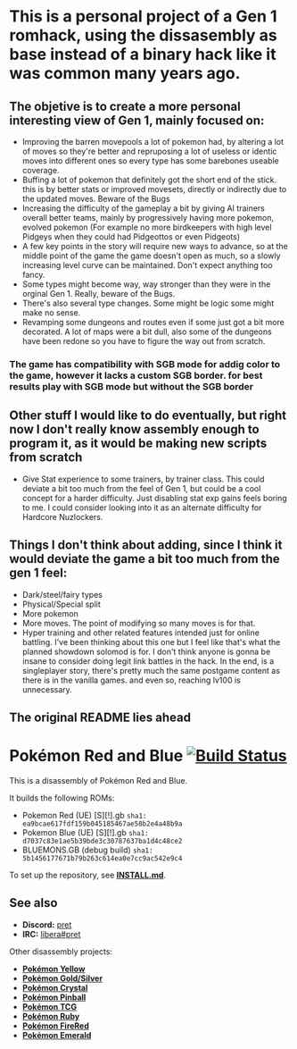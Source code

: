 # This is a personal project of a Gen 1 romhack, using the dissasembly as base instead of a binary hack like it was common many years ago.
## The objetive is to create a more personal interesting view of Gen 1, mainly focused on:
- Improving the barren movepools a lot of pokemon had, by altering a lot of moves so they're better and repruposing a lot of useless or identic moves into different ones so every type has some barebones useable coverage.
- Buffing a lot of pokemon that definitely got the short end of the stick. this is by better stats or improved movesets, directly or indirectly due to the updated moves. Beware of the Bugs
- Increasing the difficulty of the gameplay a bit by giving AI trainers overall better teams, mainly by progressively having more pokemon, evolved pokemon (For example no more birdkeepers with high level Pidgeys when they could had Pidgeottos or even Pidgeots)
- A few key points in the story will require new ways to advance, so at the middle point of the game the game doesn't open as much, so a slowly increasing level curve can be maintained. Don't expect anything too fancy.
- Some types might become way, way stronger than they were in the orginal Gen 1. Really, beware of the Bugs. 
- There's also several type changes. Some might be logic some might make no sense.
- Revamping some dungeons and routes even if some just got a bit more decorated. A lot of maps were a bit dull, also some of the dungeons have been redone so you have to figure the way out from scratch.

### The game has compatibility with SGB mode for addig color to the game, however it lacks a custom SGB border. for best results play with SGB mode but without the SGB border


## Other stuff I would like to do eventually, but right now I don't really know assembly enough to program it, as it would be making new scripts from scratch
- Give Stat experience to some trainers, by trainer class. This could deviate a bit too much from the feel of Gen 1, but could be a cool concept for a harder difficulty. Just disabling stat exp gains feels boring to me. I could consider looking into it as an alternate difficulty for Hardcore Nuzlockers.



## Things I don't think about adding, since I think it would deviate the game a bit too much from the gen 1 feel:
- Dark/steel/fairy types
- Physical/Special split
- More pokemon
- More moves. The point of modifying so many moves is for that.
- Hyper training and other related features intended just for online battling. I've been thinking about this one but I feel like that's what the planned showdown solomod is for. I don't think anyone is gonna be insane to consider doing legit link battles in the hack. In the end, is a singleplayer story, there's pretty much the same postgame content as there is in the vanilla games. and even so, reaching lv100 is unnecessary.


## The original README lies ahead


# Pokémon Red and Blue [![Build Status][ci-badge]][ci]

This is a disassembly of Pokémon Red and Blue.

It builds the following ROMs:

- Pokemon Red (UE) [S][!].gb `sha1: ea9bcae617fdf159b045185467ae58b2e4a48b9a`
- Pokemon Blue (UE) [S][!].gb `sha1: d7037c83e1ae5b39bde3c30787637ba1d4c48ce2`
- BLUEMONS.GB (debug build) `sha1: 5b1456177671b79b263c614ea0e7cc9ac542e9c4`

To set up the repository, see [**INSTALL.md**](INSTALL.md).


## See also

- **Discord:** [pret][discord]
- **IRC:** [libera#pret][irc]

Other disassembly projects:

- [**Pokémon Yellow**][pokeyellow]
- [**Pokémon Gold/Silver**][pokegold]
- [**Pokémon Crystal**][pokecrystal]
- [**Pokémon Pinball**][pokepinball]
- [**Pokémon TCG**][poketcg]
- [**Pokémon Ruby**][pokeruby]
- [**Pokémon FireRed**][pokefirered]
- [**Pokémon Emerald**][pokeemerald]

[pokeyellow]: https://github.com/pret/pokeyellow
[pokegold]: https://github.com/pret/pokegold
[pokecrystal]: https://github.com/pret/pokecrystal
[pokepinball]: https://github.com/pret/pokepinball
[poketcg]: https://github.com/pret/poketcg
[pokeruby]: https://github.com/pret/pokeruby
[pokefirered]: https://github.com/pret/pokefirered
[pokeemerald]: https://github.com/pret/pokeemerald
[discord]: https://discord.gg/d5dubZ3
[irc]: https://web.libera.chat/?#pret
[ci]: https://github.com/pret/pokered/actions
[ci-badge]: https://github.com/pret/pokered/actions/workflows/main.yml/badge.svg
